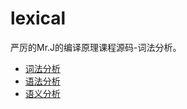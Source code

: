 # lexical
严厉的Mr.J的编译原理课程源码-词法分析。

- [词法分析](https://github.com/lijundong/lexi)
- [语法分析](https://github.com/lijundong/syntax)
- [语义分析](https://github.com/lijundong/semantic)